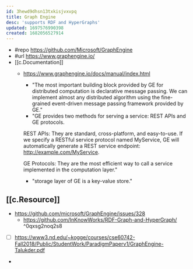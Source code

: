 ```yaml
---
id: 3hewd9dhsn13txkisjvxvpq
title: Graph Engine
desc: 'supports RDF and HyperGraphs'
updated: 1697576990398
created: 1682056527914
---
```


- #repo https://github.com/Microsoft/GraphEngine
- #url https://www.graphengine.io/
- [[c.Documentation]]
  - https://www.graphengine.io/docs/manual/index.html
    - "The most important building block provided by GE for distributed computation is declarative message passing. We can implement almost any distributed algorithm using the fine-grained event-driven message passing framework provided by GE."
    - "GE provides two methods for serving a service: REST APIs and GE protocols.

    REST APIs: They are standard, cross-platform, and easy-to-use. If we specify a RESTful service protocol named MyService, GE will automatically generate a REST service endpoint: http://example.com/MyService.

    GE Protocols: They are the most efficient way to call a service implemented in the computation layer."
    - "storage layer of GE is a key-value store."

    
## [[c.Resource]]

- https://github.com/microsoft/GraphEngine/issues/328
  - https://github.com/InKnowWorks/RDF-Graph-and-HyperGraph/ ^0qxsg2noq2s8
- [ ] https://www3.nd.edu/~kogge/courses/cse60742-Fall2018/Public/StudentWork/ParadigmPaperv1/GraphEngine-Talukder.pdf
- 